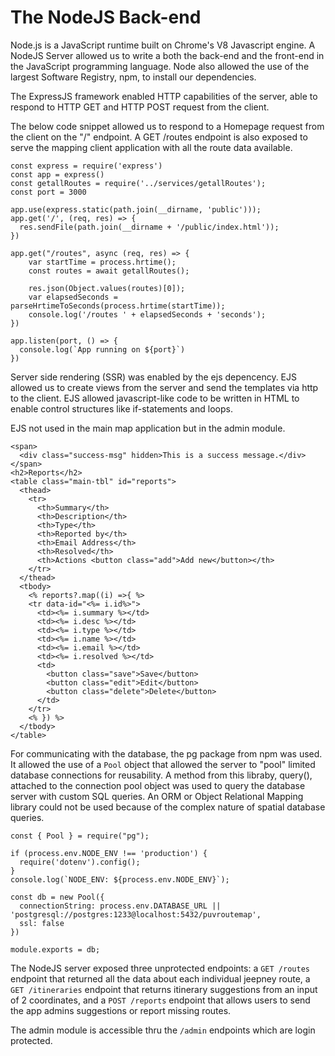 # The NodeJS Back-end
Node.js is a JavaScript runtime built on Chrome's V8 Javascript engine. A NodeJS Server allowed us to write a both the back-end and the front-end in the JavaScript programming language. Node also allowed the use of the largest Software Registry, npm, to install our dependencies.

The ExpressJS framework enabled HTTP capabilities of the server, able to respond to HTTP GET and HTTP POST request from the client.

The below code snippet allowed us to respond to a Homepage request from the client on the "/" endpoint. A GET /routes endpoint is also exposed to serve the mapping client application with all the route data available.


```
const express = require('express')
const app = express()
const getallRoutes = require('../services/getallRoutes');
const port = 3000

app.use(express.static(path.join(__dirname, 'public')));
app.get('/', (req, res) => {
  res.sendFile(path.join(__dirname + '/public/index.html'));
})

app.get("/routes", async (req, res) => {
    var startTime = process.hrtime();
    const routes = await getallRoutes();

    res.json(Object.values(routes)[0]);
    var elapsedSeconds = parseHrtimeToSeconds(process.hrtime(startTime));
    console.log('/routes ' + elapsedSeconds + 'seconds');
})

app.listen(port, () => {
  console.log(`App running on ${port}`)
})
```

Server side rendering (SSR) was enabled by the ejs depencency. EJS allowed us to create views from the server and send the templates via http to the client. EJS allowed javascript-like code to be written in HTML to enable control structures like if-statements and loops. 

EJS not used in the main map application but in the admin module. 

```
<span>
  <div class="success-msg" hidden>This is a success message.</div>
</span>
<h2>Reports</h2>
<table class="main-tbl" id="reports">
  <thead>
    <tr>
      <th>Summary</th>
      <th>Description</th>
      <th>Type</th>
      <th>Reported by</th>
      <th>Email Address</th>
      <th>Resolved</th>
      <th>Actions <button class="add">Add new</button></th>
    </tr>
  </thead>
  <tbody>
    <% reports?.map((i) =>{ %>
    <tr data-id="<%= i.id%>">
      <td><%= i.summary %></td>
      <td><%= i.desc %></td>
      <td><%= i.type %></td>
      <td><%= i.name %></td>
      <td><%= i.email %></td>
      <td><%= i.resolved %></td>
      <td>
        <button class="save">Save</button>
        <button class="edit">Edit</button>
        <button class="delete">Delete</button>
      </td>
    </tr>
    <% }) %>
  </tbody>
</table>

```

For communicating with the database, the pg package from npm was used. It allowed the use of a `Pool` object that allowed the server to "pool" limited database connections for reusability. A method from this libraby, query(), attached to the connection pool object was used to query the database server with custom SQL queries. An ORM or Object Relational Mapping library could not be used because of the complex nature of spatial database queries.

```
const { Pool } = require("pg");

if (process.env.NODE_ENV !== 'production') {
  require('dotenv').config();
}
console.log(`NODE_ENV: ${process.env.NODE_ENV}`);

const db = new Pool({
  connectionString: process.env.DATABASE_URL || 'postgresql://postgres:1233@localhost:5432/puvroutemap',
  ssl: false 
})

module.exports = db;
```

The NodeJS server exposed three unprotected endpoints: a `GET /routes` endpoint that returned all the data about each individual jeepney route, a `GET /itineraries` endpoint that returns itinerary suggestions from an input of 2 coordinates, and a `POST /reports` endpoint that allows users to send the app admins suggestions or report missing routes.

The admin module is accessible thru the `/admin` endpoints which are login protected. 